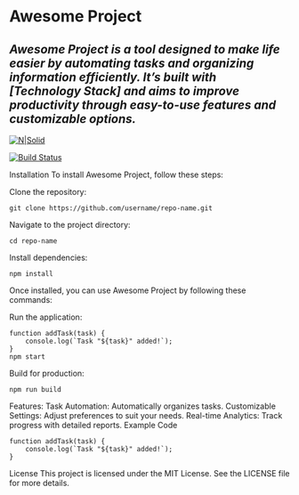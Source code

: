# Awesome Project

## _Awesome Project is a tool designed to make life easier by automating tasks and organizing information efficiently. It’s built with [Technology Stack] and aims to improve productivity through easy-to-use features and customizable options._

[![N|Solid](https://cldup.com/dTxpPi9lDf.thumb.png)](https://nodesource.com/products/nsolid)

[![Build Status](https://travis-ci.org/joemccann/dillinger.svg?branch=master)](https://travis-ci.org/joemccann/dillinger)

Installation
To install Awesome Project, follow these steps:

Clone the repository:
```
git clone https://github.com/username/repo-name.git
```
Navigate to the project directory:
```
cd repo-name
```
Install dependencies:
```
npm install
```

Once installed, you can use Awesome Project by following these commands:

Run the application:
```
function addTask(task) {
    console.log(`Task "${task}" added!`);
}
npm start
```
Build for production:
```
npm run build
```
Features:
Task Automation: Automatically organizes tasks.
Customizable Settings: Adjust preferences to suit your needs.
Real-time Analytics: Track progress with detailed reports.
Example Code

```
function addTask(task) {
    console.log(`Task "${task}" added!`);
}
```

License
This project is licensed under the MIT License. See the LICENSE file for more details.

